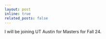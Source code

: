 ```yaml
---
layout: post
inline: true
related_posts: false
---
```


I will be joining UT Austin for Masters for Fall 24.
